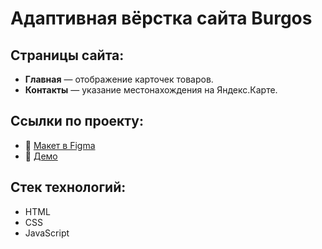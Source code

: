 # Адаптивная вёрстка сайта **Burgos**

## Страницы сайта:
- **Главная** — отображение карточек товаров.
- **Контакты** — указание местонахождения на Яндекс.Карте.

## Ссылки по проекту:
- 🔗 [Макет в Figma](https://www.figma.com/design/8muxUNt1PwGH5byQR6LZG8/Burgers-Menu-Responsive?node-id=0-1&p=f&t=aUIAdGzOVgyLuwvB-0)
- 🔗 [Демо](https://burger-layout-alpha.vercel.app/index.html)

## Стек технологий:
- HTML  
- CSS  
- JavaScript
